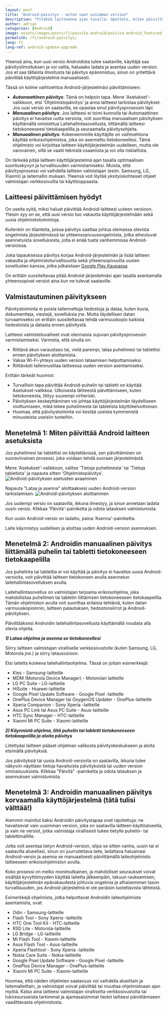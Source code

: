 ```yaml
---
layout: post
title: "Android-päivitys - miten saat uusimman version"
description: "Pitäkää laitteenne ajan tasalla: Opettele, miten päivittää Android asetuksista, miten päivittää se manuaalisesti tietokoneen avulla ja miten suorittaa täysi järjestelmän päivitys."
author: adrian
categories: [Android]
image: assets/images/posts/fi/paivita-android/paivita-android_featured.jpg
permalink: /fi/android-paivitys/
lang: fi
lang-ref: android-update-upgrade
---
```


Yleensä aina, kun uusi versio Androidista tulee saataville, käyttäjä saa päivitysilmoituksen ja voi valita, haluaako ladata ja asentaa uuden version. Jos et saa tällaista ilmoitusta tai päivitys epäonnistuu, sinun on yritettävä päivittää käyttöjärjestelmä manuaalisesti.

Tässä on kolme vaihtoehtoa Android-järjestelmäsi päivittämiseen:
- ***Automaattinen päivitys***: Tämä on helpoin tapa. Mene 'Asetukset'-valikkoon, etsi 'Ohjelmistopäivitys' ja anna laitteesi tarkistaa päivitykset. Jos uusi versio on saatavilla, se opastaa sinut päivitysprosessin läpi.
- ***Manuaalinen päivitys***: Jos laitteesi ei toimi kunnolla tai Automaattinen päivitys ei havaitse uutta versiota, voit suorittaa manuaalisen päivityksen käyttämällä omistettua Laitehallintasovellusta, liittämällä laitteesi tietokoneeseesi tietokaapelilla ja seuraamalla päivitysohjeita.
- ***Manuaalinen päivitys***: Kokeneemmille käyttäjille on vaihtoehtona käyttää erikoisohjelmistoa, joka on asennettu tietokoneellesi. Tämä ohjelmisto voi kirjoittaa laitteen käyttöjärjestelmän uudelleen, mutta ole varovainen, sillä se vaatii teknistä osaamista ja voi olla riskialtista.

On tärkeää pitää laitteen käyttöjärjestelmä ajan tasalla optimaalisen suorituskyvyn ja turvallisuuden varmistamiseksi. Muista, että päivitysprosessi voi vaihdella laitteen valmistajan (esim. Samsung, LG, Xiaomi) ja laitemallin mukaan. Yleensä voit löytää yksityiskohtaiset ohjeet valmistajan verkkosivuilta tai käyttöoppaasta.

## Laitteesi päivittämisen hyödyt

On useita syitä, miksi haluat päivittää Android-laitteesi uuteen versioon. Yleisin syy on se, että uusi versio tuo vakautta käyttöjärjestelmään sekä uusia ohjelmistotoimintoja.

Kuitenkin on tilanteita, joissa päivitys saattaa johtua olemassa olevista ongelmista järjestelmässä tai yhteensopivuusongelmista, jotka aiheutuvat asennetuista sovelluksista, joita ei enää tueta vanhemmissa Android-versioissa.

Joka tapauksessa päivitys korjaa Android-järjestelmän ja lisää laitteen vakautta ja ohjelmistoturvallisuutta sekä yhteensopivuutta uusien sovellusten kanssa, jotka julkaistaan [Google Play Kaupassa]({{site.baseurl}}/fi/loyda-play-kauppa-asentaaksesi-sovelluksia/).

On erittäin suositeltavaa pitää Android-järjestelmäsi ajan tasalla asentamalla yhteensopivat versiot aina kun ne tulevat saataville.

## Valmistautuminen päivitykseen

Päivitystoiminta ei poista tallennettuja tiedostoja ja dataa, kuten kuvia, dokumentteja, viestejä, sovelluksia jne. Mutta täydellisen datan turvaamiseksi on erittäin suositeltavaa tehdä varmuuskopio kaikista tiedostoista ja datasta ennen päivitystä.

Laitteesi valmisteluvaiheet ovat olennaisia sujuvan päivitysprosessin varmistamiseksi. Varmista, että sinulla on:
- Riittävä akun varaustaso tai, vielä parempi, lataa puhelimesi tai tablettisi ennen päivityksen aloittamista.
- Vakaa Wi-Fi-yhteys uuden version lataamisen helpottamiseksi.
- Riittävästi tallennustilaa laitteessa uuden version asentamiseksi.

Erittäin tärkeät huomiot:
- Turvallisin tapa päivittää Android-puhelin tai tabletti on käyttää Asetukset-valikkoa. Ulkoisesta lähteestä päivittämiseen, kuten tietokoneesta, liittyy suurempi virheriski.
- Päivityksen keskeyttäminen voi johtaa käyttöjärjestelmän täydelliseen vioittumiseen, mikä tekee puhelimesta tai tabletista käyttökelvottoman.
- Huomaa, että päivitystoiminta voi kestää useista kymmenistä minuuteista useisiin tunteihin.

## Menetelmä 1: Miten päivittää Android laitteen asetuksista

Jos puhelimesi tai tablettisi on käytettävissä, sen päivittäminen on suoraviivainen prosessi, joka voidaan tehdä suoraan järjestelmästä.

Mene 'Asetukset'-valikkoon, valitse 'Tietoja puhelimesta' tai 'Tietoja tabletista' ja napauta sitten 'Ohjelmistopäivitys'.
<img alt="Android-päivityksen asetusten avaaminen" title="Android-päivityksen asetusten avaaminen" loading="lazy" class="article-image large-width-img" src="{{site.baseurl}}/assets/images/posts/fi/paivita-android/android-paivityksen-asetusten-avaaminen.jpg">

Napauta "Lataa ja asenna" aloittaaksesi uuden Android-version tarkistamisen.
<img alt="Android-päivityksen aloittaminen" title="Android-päivityksen aloittaminen" loading="lazy" class="article-image large-width-img" src="{{site.baseurl}}/assets/images/posts/fi/paivita-android/android-ohjelmistopaivitys.jpg">

Jos uudempi versio on saatavilla, ikkuna ilmestyy, ja sinun annetaan ladata uusin versio. Klikkaa 'Päivitä'-painiketta ja odota latauksen valmistumista.

Kun uusin Android-versio on ladattu, paina 'Asenna'-painiketta.

Laite käynnistyy uudelleen ja aloittaa uuden Android-version asennuksen.

## Menetelmä 2: Androidin manuaalinen päivitys liittämällä puhelin tai tabletti tietokoneeseen tietokaapelilla

Jos puhelinta tai tablettia ei voi käyttää ja päivitys ei havaitse uusia Android-versioita, voit päivittää laitteen tietokoneen avulla asennetun laitehallintasovelluksen avulla.

Laitehallintasovellus on valmistajan tarjoama erikoisohjelma, joka mahdollistaa puhelimen tai tabletin liittämisen tietokoneeseen tietokaapelilla. Tämän ohjelmiston avulla voit suorittaa erilaisia tehtäviä, kuten datan varmuuskopioinnin, laitteen palautuksen, tiedostonsiirrot ja Android-päivityksen.

Päivittääksesi Androidin laitehallintasovellusta käyttämällä noudata alla olevia ohjeita.

***1) Lataa ohjelma ja asenna se tietokoneellesi***

Siirry laitteen valmistajan viralliselle verkkosivustolle (kuten Samsung, LG, Motorola jne.) ja siirry latausosioon.

Etsi laitetta koskeva laitehallintaohjelma. Tässä on joitain esimerkkejä:
- Kies - Samsung-laitteille
- MDM (Motorola Device Manager) - Motorolan laitteille
- LG PC Suite - LG-laitteille
- HiSuite - Huawei-laitteille
- Google Pixel Update Software - Google Pixel -laitteille
- OnePlus Device Manager tai OxygenOS Updater - OnePlus-laitteille
- Xperia Companion - Sony Xperia -laitteille
- Asus PC Link tai Asus PC Suite - Asus-laitteille
- HTC Sync Manager - HTC-laitteille
- Xiaomi Mi PC Suite - Xiaomi-laitteille

***2) Käynnistä ohjelma, liitä puhelin tai tabletti tietokoneeseen tietokaapelilla ja aloita päivitys***

Liitettyäsi laitteen pääset ohjelman valikosta päivityskeskukseen ja aloita etsimällä päivityksiä.

Jos päivityksiä tai uusia Android-versioita on saatavilla, ikkuna tulee näkyviin näyttäen tietoja havaituista päivityksistä tai uuden version ominaisuuksista. Klikkaa "Päivitä" -painiketta ja odota latauksen ja asennuksen valmistumista.

## Menetelmä 3: Androidin manuaalinen päivitys korvaamalla käyttöjärjestelmä (tätä tulisi välttää!)

Aiemmin mainitut kaksi Androidin päivitystapaa ovat rajoitettuja: ne havaitsevat vain uusimman version, joka on saatavilla laitteen käyttöalueella, ja vain ne versiot, jotka valmistaja virallisesti tukee tietylle puhelin- tai tablettimallille.

Jotta voit asentaa tietyn Android-version, olipa se sitten vanha, uusin tai ei saatavilla alueellasi, sinun on juurrutettava laite, ladattava haluamasi Android-versio ja asenna se manuaalisesti päivittämällä laiteohjelmisto laitteeseen erikoisohjelmiston avulla.

Koko prosessi on melko monimutkainen, ja mahdolliset seuraukset voivat sisältää kyvyttömyyden käyttää laitetta jälkeenpäin, takuun raukeamisen, käyttöjärjestelmän epävakaudesta johtuvia ongelmia ja alhaisemman tason turvallisuuden, jos Android-järjestelmä ei ole peräisin luotettavista lähteistä.

Esimerkkejä ohjelmista, jotka helpottavat Androidin laiteohjelmisto asentamista, ovat:
- Odin - Samsung-laitteille
- Flash Tool - Sony Xperia -laitteille
- HTC One Tool Kit - HTC-laitteille
- RSD Lite - Motorola-laitteille
- LG Bridge - LG-laitteille
- Mi Flash Tool - Xiaomi-laitteille
- Asus Flash Tool - Asus-laitteille
- Xperia Flashtool - Sony Xperia -laitteille
- Nokia Care Suite - Nokia-laitteille
- Google Pixel Update Software - Google Pixel -laitteille
- OnePlus Device Manager - OnePlus-laitteille
- Xiaomi Mi PC Suite - Xiaomi-laitteille

Huomaa, että näiden ohjelmien saatavuus voi vaihdella alueittain ja laitemalleittain, ja valmistajat voivat päivittää tai muuttaa ohjelmistoaan ajan myötä. Katso aina laitteesi valmistajan viralliselta verkkosivustolta tai tukiresursseista tarkimmat ja ajantasaisimmat tiedot laitteesi päivittämiseen vaadittavasta ohjelmistosta.
